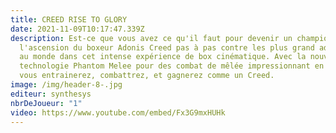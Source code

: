 ```yaml
---
title: CREED RISE TO GLORY
date: 2021-11-09T10:17:47.339Z
description: Est-ce que vous avez ce qu'il faut pour devenir un champion? Suivez
  l'ascension du boxeur Adonis Creed pas à pas contre les plus grand adversaires
  au monde dans cet intense expérience de box cinématique. Avec la nouvelle
  technologie Phantom Melee pour des combat de mêlée impressionnant en VR, vous
  vous entrainerez, combattrez, et gagnerez comme un Creed.
image: /img/header-8-.jpg
editeur: synthesys
nbrDeJoueur: "1"
video: https://www.youtube.com/embed/Fx3G9mxHUHk
---
```

